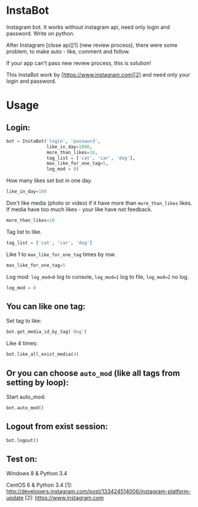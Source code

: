 # InstaBot
Instagram bot. It works without instagram api, need only login and password. Write on python.

After Instagram [close api][1] (new review process), there were some problem, to make auto - like, comment and follow.

If your app can't pass new review process, this is solution! 

This InstaBot work by [https://www.instagram.com][2] and need only your login and password.
# Usage
Login:
--------------------
```python
bot = InstaBot('login', 'password', 
               like_in_day=1000,
               more_than_likes=10,
               tag_list = ['cat', 'car', 'dog'],
               max_like_for_one_tag=5,
               log_mod = 0)
```
How many likes set bot in one day.
```python
like_in_day=100
```
Don't like media (photo or video) if it have more than `more_than_likes` likes. If media have too much likes - your like have not feedback.
```python
more_than_likes=10
```
Tag list to like.
```python
tag_list = ['cat', 'car', 'dog']
```
Like 1 to `max_like_for_one_tag` times by row.
```python
max_like_for_one_tag=5
```
Log mod: `log_mod=0` log to console, `log_mod=1` log to file, `log_mod=2` no log.
```python
log_mod = 0
```
You can like one tag: 
--------------------
Set tag to like: 
```python
bot.get_media_id_by_tag('dog')
```
Like 4 times: 
```python
bot.like_all_exist_media(4)
```
Or you can choose `auto_mod` (like all tags from setting by loop):
--------------------
Start auto_mod: 
```python
bot.auto_mod()
```
Logout from exist session:
--------------------
```python
bot.logout()
```
Test on:
--------------------
Windows 8 & Python 3.4

CentOS 6 & Python 3.4
[1]: http://developers.instagram.com/post/133424514006/instagram-platform-update
[2]: https://www.instagram.com
